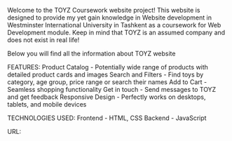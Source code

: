 Welcome to the TOYZ Coursework website project! This website is designed to provide my yet gain knowledge in Website development in Westminster International University in Tashkent as a coursework for Web Development module. Keep in mind that TOYZ is an assumed company and does not exist in real life! 

Below you will find all the information about TOYZ website

FEATURES:
    Product Catalog - Potentially wide range of products with detailed product cards and images
    Search and Filters - Find toys by category, age group, price range or search their names
    Add to Cart - Seamless shopping functionality
    Get in touch - Send messages to TOYZ and get feedback
    Responsive Design - Perfectly works on desktops, tablets, and mobile devices

TECHNOLOGIES USED:
    Frontend - HTML, CSS
    Backend - JavaScript

URL:

